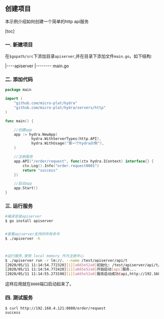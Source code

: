 创建项目
-------
本示例介绍如何创建一个简单的http api服务


[toc]


### 一. 新建项目

在`$gopath/src`下添加目录`apiserver`,并在目录下添加文件`main.go`，如下结构:

|----apiserver
|-------- main.go

### 二. 添加代码

```go
package main

import (
    "github.com/micro-plat/hydra"
    "github.com/micro-plat/hydra/servers/http"
)

func main() {

    //创建app
	app := hydra.NewApp(
            hydra.WithServerTypes(http.API),
            hydra.WithUsage("第一个hydra示例"),
    )

    //注册服务
    app.API("/order/request", func(ctx hydra.IContext) interface{} {
        ctx.Log().Info("order.request0001")
        return "success"
    })

    //启动app
    app.Start()
}
```

### 三. 运行服务

```sh
#编译安装apiserver
$ go install apiserver


#查看apiserver支持的所有命令
$ ./apiserver -h



#运行服务,使用 local memory 作为注册中心
$ ./apiserver run -r lm://. --name /test/apiserver/api/t
[2020/05/11 11:14:54.772320][i][a665e52a0]初始化: /test/apiserver/api/t/conf
[2020/05/11 11:14:54.772420][i][a665e52a0]开始启动[api]服务...
[2020/05/11 11:14:55.273198][i][a665e52a0]服务启动成功(api,http://192.168.4.121:8080,1)
```

这样应用就在`8080`端口启动起来了。

### 四. 测试服务

```sh
$ curl http://192.168.4.121:8080/order/request
success
```
